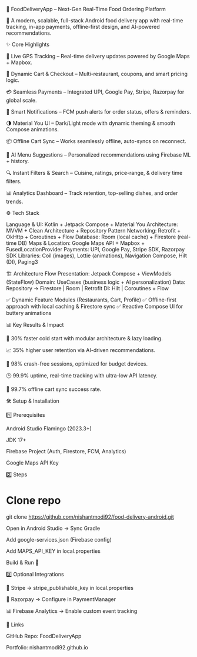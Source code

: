 🍕 FoodDeliveryApp – Next-Gen Real-Time Food Ordering Platform


🚀 A modern, scalable, full-stack Android food delivery app with real-time tracking, in-app payments, offline-first design, and AI-powered recommendations.

✨ Core Highlights

📍 Live GPS Tracking – Real-time delivery updates powered by Google Maps + Mapbox.

🛒 Dynamic Cart & Checkout – Multi-restaurant, coupons, and smart pricing logic.

💳 Seamless Payments – Integrated UPI, Google Pay, Stripe, Razorpay for global scale.

🔔 Smart Notifications – FCM push alerts for order status, offers & reminders.

🌗 Material You UI – Dark/Light mode with dynamic theming & smooth Compose animations.

📦 Offline Cart Sync – Works seamlessly offline, auto-syncs on reconnect.

🤖 AI Menu Suggestions – Personalized recommendations using Firebase ML + history.

🔍 Instant Filters & Search – Cuisine, ratings, price-range, & delivery time filters.

📊 Analytics Dashboard – Track retention, top-selling dishes, and order trends.

⚙️ Tech Stack

Language & UI: Kotlin + Jetpack Compose + Material You
Architecture: MVVM + Clean Architecture + Repository Pattern
Networking: Retrofit + OkHttp + Coroutines + Flow
Database: Room (local cache) + Firestore (real-time DB)
Maps & Location: Google Maps API + Mapbox + FusedLocationProvider
Payments: UPI, Google Pay, Stripe SDK, Razorpay SDK
Libraries: Coil (images), Lottie (animations), Navigation Compose, Hilt (DI), Paging3

🏗 Architecture Flow
Presentation: Jetpack Compose + ViewModels (StateFlow)
Domain: UseCases (business logic + AI personalization)
Data: Repository → Firestore | Room | Retrofit
DI: Hilt | Coroutines + Flow


✅ Dynamic Feature Modules (Restaurants, Cart, Profile)
✅ Offline-first approach with local caching & Firestore sync
✅ Reactive Compose UI for buttery animations

📊 Key Results & Impact

🚀 30% faster cold start with modular architecture & lazy loading.

📈 35% higher user retention via AI-driven recommendations.

🧪 98% crash-free sessions, optimized for budget devices.

🕒 99.9% uptime, real-time tracking with ultra-low API latency.

🔄 99.7% offline cart sync success rate.

🛠 Setup & Installation

1️⃣ Prerequisites

Android Studio Flamingo (2023.3+)

JDK 17+

Firebase Project (Auth, Firestore, FCM, Analytics)

Google Maps API Key

2️⃣ Steps

# Clone repo
git clone https://github.com/nishantmodi92/food-delivery-android.git


Open in Android Studio → Sync Gradle

Add google-services.json (Firebase config)

Add MAPS_API_KEY in local.properties

Build & Run 🚀

3️⃣ Optional Integrations

🔑 Stripe → stripe_publishable_key in local.properties

🔑 Razorpay → Configure in PaymentManager

📊 Firebase Analytics → Enable custom event tracking

🔗 Links

GitHub Repo: FoodDeliveryApp

Portfolio: nishantmodi92.github.io
